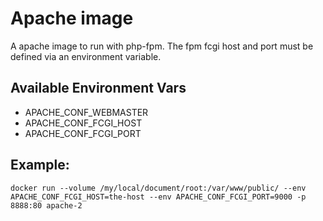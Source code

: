 # Apache image

A apache image to run with php-fpm.
The fpm fcgi host and port must be defined via an environment
variable.

## Available Environment Vars

* APACHE_CONF_WEBMASTER
* APACHE_CONF_FCGI_HOST
* APACHE_CONF_FCGI_PORT

## Example:
`docker run --volume /my/local/document/root:/var/www/public/ --env APACHE_CONF_FCGI_HOST=the-host --env APACHE_CONF_FCGI_PORT=9000 -p 8888:80 apache-2`
